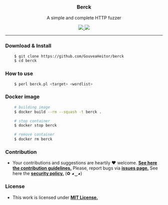 <p align="center">
  <h3 align="center"><b>Berck</b></h3>
  <p align="center">A simple and complete HTTP fuzzer</p>
  <p align="center">
    <a href="https://github.com/GouveaHeitor/security-spellbook/blob/master/LICENSE.md">
      <img src="https://img.shields.io/badge/license-MIT-blue.svg">
    </a>
    <a href="https://github.com/GouveaHeitor/security-spellbook/releases">
      <img src="https://img.shields.io/badge/version-0.1-blue.svg">
    </a>
  </p>
</p>

---

### Download & Install

```bash 
    $ git clone https://github.com/GouveaHeitor/berck
    $ cd berck
```
### How to use

```bash
    $ perl berck.pl <target> <wordlist>
```

### Docker image

```bash
    # building image
    $ docker build --rm --squash -t berck .

    # stop container
    $ docker stop berck

    # remove container
    $ docker rm berck
```

### Contribution

- Your contributions and suggestions are heartily ♥ welcome. [**See here the contribution guidelines.**](/.github/CONTRIBUTING.md) Please, report bugs via [**issues page.**](https://github.com/GouveaHeitor/berck/issues) See here the [**security policy.**](./github/SECURITY.md) (✿ ◕‿◕) 

### License

- This work is licensed under [**MIT License.**](https://github.com/GouveaHeitor/berck/blob/master/LICENSE.md)